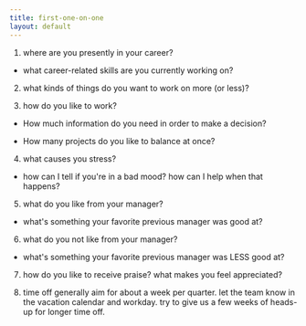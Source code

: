 ```yaml
---
title: first-one-on-one
layout: default
---
```


1. where are you presently in your career? 

* what career-related skills are you currently working on? 

2. what kinds of things do you want to work on more (or less)? 


3. how do you like to work? 
* How much information do you need in order to make a decision? 


* How many projects do you like to balance at once? 


4. what causes you stress? 
* how can I tell if you're in a bad mood? how can I help when that happens?


5. what do you like from your manager? 


* what's something your favorite previous manager was good at?

6. what do you not like from your manager? 


* what's something your favorite previous manager was LESS good at?

7. how do you like to receive praise? what makes you feel appreciated? 
 
8. time off
generally aim for about a week per quarter. 
let the team know in the vacation calendar and workday.
try to give us a few weeks of heads-up for longer time off.
